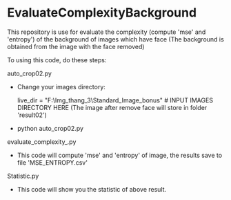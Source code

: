 # EvaluateComplexityBackground
This repository is use for evaluate the complexity (compute 'mse' and 'entropy') of the background of images which have face (The background is obtained from the image with the face removed)

To using this code, do these steps:

auto_crop02.py

+ Change your images directory:

  live_dir = "F:\Img_thang_3\Standard_Image_bonus"  # INPUT IMAGES DIRECTORY HERE (The image after remove face will store in folder 'result02')

+ python auto_crop02.py

evaluate_complexity_.py

+ This code will compute 'mse' and 'entropy' of image, the results save to file 'MSE_ENTROPY.csv'

Statistic.py

+ This code will show you the statistic of above result.
